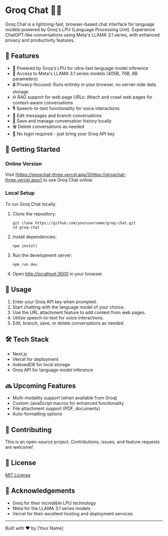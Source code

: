 # Groq Chat 🚀💬

Groq Chat is a lightning-fast, browser-based chat interface for language models powered by Groq's LPU (Language Processing Unit). Experience ChatGPT-like conversations using Meta's LLAMA 3.1 series, with enhanced privacy and productivity features.

## 🌟 Features

- 🧠 Powered by Groq's LPU for ultra-fast language model inference
- 🤖 Access to Meta's LLAMA 3.1 series models (405B, 70B, 8B parameters)
- 🔒 Privacy-focused: Runs entirely in your browser, no server-side data storage
- 🌐 RAG support for web page URLs: Attach and crawl web pages for context-aware conversations
- 🎙️ Speech-to-text functionality for voice interactions
- 📝 Edit messages and branch conversations
- 💾 Save and manage conversation history locally
- 🗑️ Delete conversations as needed
- 🔗 No login required - just bring your Groq API key

## 🚀 Getting Started

### Online Version

Visit [https://groqchat-three.vercel.app/](https://groqchat-three.vercel.app/) to use Groq Chat online.

### Local Setup

To run Groq Chat locally:

1. Clone the repository:
   ```
   git clone https://github.com/yourusername/groq-chat.git
   cd groq-chat
   ```

2. Install dependencies:
   ```
   npm install
   ```

3. Run the development server:
   ```
   npm run dev
   ```

4. Open [http://localhost:3000](http://localhost:3000) in your browser.

## 🔧 Usage

1. Enter your Groq API key when prompted.
2. Start chatting with the language model of your choice.
3. Use the URL attachment feature to add context from web pages.
4. Utilize speech-to-text for voice interactions.
5. Edit, branch, save, or delete conversations as needed.

## 🛠️ Tech Stack

- Next.js
- Vercel for deployment
- IndexedDB for local storage
- Groq API for language model inference

## 🔜 Upcoming Features

- Multi-modality support (when available from Groq)
- Custom JavaScript macros for enhanced functionality
- File attachment support (PDF, documents)
- Auto-formatting options

## 🤝 Contributing

This is an open-source project. Contributions, issues, and feature requests are welcome!

## 📄 License

[MIT License](LICENSE)

## 🙏 Acknowledgements

- Groq for their incredible LPU technology
- Meta for the LLAMA 3.1 series models
- Vercel for their excellent hosting and deployment services

---

Built with ❤️ by [Your Name]
